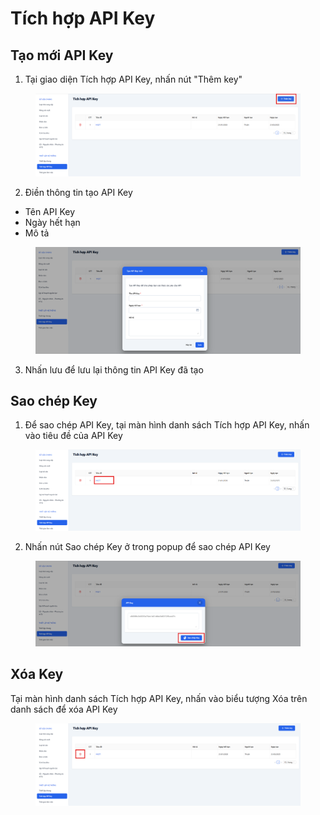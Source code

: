 # Tích hợp API Key

## Tạo mới API Key

1. Tại giao diện Tích hợp API Key, nhấn nút "Thêm key"&#x20;

<figure><img src="../../../.gitbook/assets/image (171).png" alt=""><figcaption></figcaption></figure>

2. Điền thông tin tạo API Key

* Tên API Key
* Ngày hết hạn
* Mô tả

<figure><img src="../../../.gitbook/assets/image (172).png" alt=""><figcaption></figcaption></figure>

3. Nhấn lưu để lưu lại thông tin API Key đã tạo

## Sao chép Key

1. Để sao chép API Key, tại màn hình danh sách Tích hợp API Key, nhấn vào tiêu đề của API Key

<figure><img src="../../../.gitbook/assets/image (173).png" alt=""><figcaption></figcaption></figure>

2. Nhấn nút Sao chép Key ở trong popup để sao chép API Key

<figure><img src="../../../.gitbook/assets/image (174).png" alt=""><figcaption></figcaption></figure>

## Xóa Key

Tại màn hình danh sách Tích hợp API Key, nhấn vào biểu tượng Xóa trên danh sách để xóa API Key

<figure><img src="../../../.gitbook/assets/image (175).png" alt=""><figcaption></figcaption></figure>
